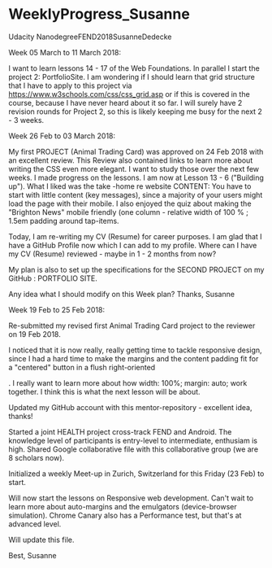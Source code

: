 # WeeklyProgress_Susanne
Udacity NanodegreeFEND2018SusanneDedecke

Week 05 March to 11 March 2018: 

I want to learn lessons 14 - 17 of the Web Foundations. In parallel I start the project 2: PortfolioSite. 
I am wondering if I should learn that grid structure that I have to apply to this project via 
https://www.w3schools.com/css/css_grid.asp
or if this is covered in the course, because I have never heard about it so far. 
I will surely have 2 revision rounds for Project 2, so this is likely keeping me busy for the next 2 - 3 weeks. 



Week 26 Feb to 03 March 2018: 

My first PROJECT (Animal Trading Card) was approved on 24 Feb 2018 with an excellent review. This Review  also contained links to learn more about writing the CSS even more elegant. I want to study those over the next few weeks. 
I made progress on the lessons. I am now at Lesson 13 - 6 ("Building up"). 
What I liked was the take -home re website CONTENT: You have to start with little content (key messages), since a majority of your users might load the page with their mobile. 
I also enjoyed the quiz about making the "Brighton News" mobile friendly (one column - relative width of 100 % ; 1.5em padding around tap-items. 

Today, I am re-writing my CV (Resume) for career purposes. I am glad that I have a GitHub Profile now which I can add to my profile. 
Where can I have my CV (Resume) reviewed - maybe in 1 - 2 months from now? 

My plan is also to set up the specifications for the SECOND PROJECT on my GitHub : PORTFOLIO SITE. 

Any idea what I should modify on this Week plan? Thanks, Susanne 


Week 19 Feb to 25 Feb 2018:

Re-submitted my revised first Animal Trading Card project to the reviewer on 19 Feb 2018. 

I noticed that it is now really, really getting time to tackle responsive design, since I had a hard time to make the margins and the content padding fit for a "centered" button in a flush right-oriented <div>. I really want to learn more about how width: 100%; margin: auto; work together. I think this is what the next lesson will be about.
  
 Updated my GitHub account with this mentor-repository - excellent idea, thanks!
 
 Started a joint HEALTH project cross-track FEND and Android. The knowledge level of participants is entry-level to intermediate, enthusiam is high. Shared Google collaborative file with this collaborative group (we are 8 scholars now). 
 
 Initialized a weekly Meet-up in Zurich, Switzerland for this Friday (23 Feb) to start. 
 
 Will now start the lessons on Responsive web development. Can't wait to learn more about auto-margins and the emulgators (device-browser simulation). Chrome Canary also has a Performance test, but that's at advanced level. 
 
 Will update this file. 
 
 Best, Susanne 
 
